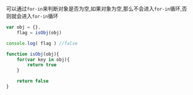 可以通过`for-in`来判断对象是否为空,如果对象为空,那么不会进入`for-in`循环,否则就会进入`for-in`循环

```javascript
var obj = {},
    flag = isObj(obj)

console.log( flag ) //false

function isObj(obj){
    for(var key in obj){
        return true
    }

    return false
}
```
